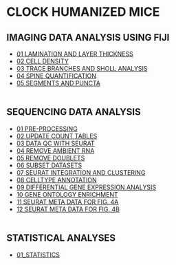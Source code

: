 # CLOCK HUMANIZED MICE

## IMAGING DATA ANALYSIS USING FIJI
- [01 LAMINATION AND LAYER THICKNESS](IMAGING_DATA_ANALYSIS/01_LAMINATION_AND_LAYER_THICKNESS.md)
- [02 CELL DENSITY](IMAGING_DATA_ANALYSIS/02_CELL_DENSITY.md)
- [03 TRACE BRANCHES AND SHOLL ANALYSIS](IMAGING_DATA_ANALYSIS/03_TRACE_BRANCHES_AND_SHOLL_ANALYSIS.md)
- [04 SPINE QUANTIFICATION](IMAGING_DATA_ANALYSIS/04_SPINE_QUANTIFICATION.md)
- [05 SEGMENTS AND PUNCTA](IMAGING_DATA_ANALYSIS/05_SEGMENTS_AND_PUNCTA.md)
<br></br>

## SEQUENCING DATA ANALYSIS
- [01 PRE-PROCESSING](SEQUENCING_DATA_ANALYSIS/01_PREPROCESSING.md)
- [02 UPDATE COUNT TABLES](SEQUENCING_DATA_ANALYSIS/02_UPDATECOUNTS.md)
- [03 DATA QC WITH SEURAT](SEQUENCING_DATA_ANALYSIS/03_DATAQCSEURAT.md)
- [04 REMOVE AMBIENT RNA](SEQUENCING_DATA_ANALYSIS/04_REMOVEAMBIENT.md)
- [05 REMOVE DOUBLETS](SEQUENCING_DATA_ANALYSIS/05_REMOVEDOUBLETS.md)
- [06 SUBSET DATASETS](SEQUENCING_DATA_ANALYSIS/06_SUBSETDATASETS.md)
- [07 SEURAT INTEGRATION AND CLUSTERING](SEQUENCING_DATA_ANALYSIS/07_SEURAT_INTERGRATION_CLUSTERING.md)
- [08 CELLTYPE ANNOTATION](SEQUENCING_DATA_ANALYSIS/08_CELLTYPE_ANNOTATION.md)
- [09 DIFFERENTIAL GENE EXPRESSION ANALYSIS](SEQUENCING_DATA_ANALYSIS/09_DIFFERENTIAL_GENE_EXPRESSION.md)
- [10 GENE ONTOLOGY ENRICHMENT](SEQUENCING_DATA_ANALYSIS/10_GENE_ONTOLOGY.md)
- [11 SEURAT META DATA FOR FIG. 4A](SEQUENCING_DATA_ANALYSIS/Fig4A_P07_metatable.txt)
- [12 SEURAT META DATA FOR FIG. 4B](SEQUENCING_DATA_ANALYSIS/Fig4B_P56_metatable.txt)
<br></br>

## STATISTICAL ANALYSES
- [01_STATISTICS](STATISTICAL_ANALYSES/01_STATISTICS_R.md)
<br></br>
